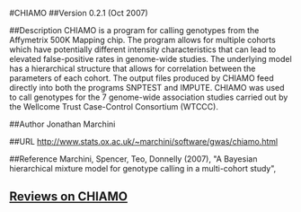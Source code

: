 #CHIAMO
##Version
0.2.1 (Oct 2007)

##Description
CHIAMO is a program for calling genotypes from the Affymetrix 500K Mapping chip. The program allows for multiple cohorts which have potentially different intensity characteristics that can lead to elevated false-positive rates in genome-wide studies. The underlying model has a hierarchical structure that allows for correlation between the parameters of each cohort. The output files produced by CHIAMO feed directly into both the programs SNPTEST and IMPUTE. CHIAMO was used to call genotypes for the 7 genome-wide association studies carried out by the Wellcome Trust Case-Control Consortium (WTCCC).

##Author
Jonathan Marchini

##URL
http://www.stats.ox.ac.uk/~marchini/software/gwas/chiamo.html

##Reference
Marchini, Spencer, Teo, Donnelly (2007), "A Bayesian hierarchical mixture model for genotype calling in a multi-cohort study",


## [Reviews on CHIAMO](https://github.com/gaow/genetic-analysis-software/issues/68)